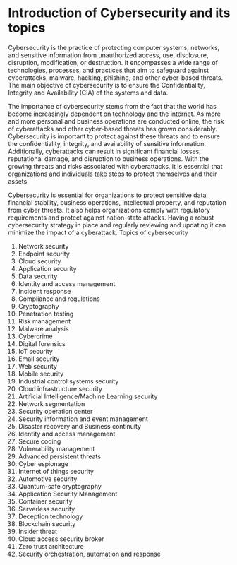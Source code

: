 # Introduction of Cybersecurity and its topics

Cybersecurity is the practice of protecting computer systems, networks, and sensitive information from unauthorized
access, use, disclosure, disruption, modification, or destruction. It encompasses a wide range of technologies,
processes, and practices that aim to safeguard against cyberattacks, malware, hacking, phishing, and other cyber-based
threats. The main objective of cybersecurity is to ensure the Confidentiality, Integrity and Availability (CIA) of the
systems and data.

The importance of cybersecurity stems from the fact that the world has become increasingly dependent on technology and
the internet. As more and more personal and business operations are conducted online, the risk of cyberattacks and
other cyber-based threats has grown considerably. Cybersecurity is important to protect against these threats and to
ensure the confidentiality, integrity, and availability of sensitive information. Additionally, cyberattacks can result
in significant financial losses, reputational damage, and disruption to business operations. With the growing threats
and risks associated with cyberattacks, it is essential that organizations and individuals take steps to protect
themselves and their assets.

Cybersecurity is essential for organizations to protect sensitive data, financial stability, business operations,
intellectual property, and reputation from cyber threats. It also helps organizations comply with regulatory
requirements and protect against nation-state attacks. Having a robust cybersecurity strategy in place and regularly
reviewing and updating it can minimize the impact of a cyberattack.
Topics of cybersecurity

1. Network security
2. Endpoint security
3. Cloud security
4. Application security
5. Data security
6. Identity and access management
7. Incident response
8. Compliance and regulations
9. Cryptography
10. Penetration testing
11. Risk management
12. Malware analysis
13. Cybercrime
14. Digital forensics
15. IoT security
16. Email security
17. Web security
18. Mobile security
19. Industrial control systems security
20. Cloud infrastructure security
21. Artificial Intelligence/Machine Learning security
22. Network segmentation
23. Security operation center
24. Security information and event management
25. Disaster recovery and Business continuity
26. Identity and access management
27. Secure coding
28. Vulnerability management
29. Advanced persistent threats
30. Cyber espionage
31. Internet of things security
32. Automotive security
33. Quantum-safe cryptography
34. Application Security Management
35. Container security
36. Serverless security
37. Deception technology
38. Blockchain security
39. Insider threat
40. Cloud access security broker
41. Zero trust architecture
42. Security orchestration, automation and response
